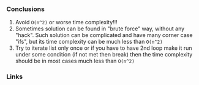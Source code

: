 ### Conclusions 
1. Avoid `O(n^2)` or worse time complexity!!!
2. Sometimes solution can be found in "brute force" way, without any "hack". Such
solution can be complicated and have many corner case "ifs", but its time complexity
can be much less than `O(n^2)`
3. Try to iterate list only once or if you have to have 2nd loop make it run under
some condition (if not met then break) then the time complexity should be in most
cases much less than `O(n^2)`

### Links



